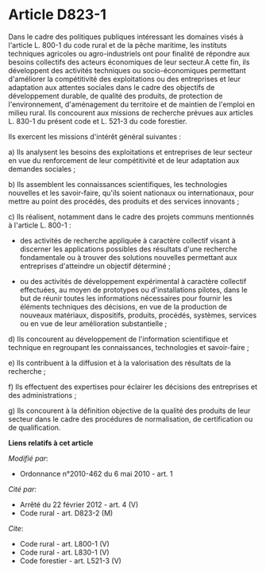 # Article D823-1

Dans le cadre des politiques publiques intéressant les domaines visés à l'article L. 800-1 du code rural et de la pêche
maritime, les instituts techniques agricoles ou agro-industriels ont pour finalité de répondre aux besoins collectifs des
acteurs économiques de leur secteur.A cette fin, ils développent des activités techniques ou socio-économiques permettant
d'améliorer la compétitivité des exploitations ou des entreprises et leur adaptation aux attentes sociales dans le cadre des
objectifs de développement durable, de qualité des produits, de protection de l'environnement, d'aménagement du territoire et
de maintien de l'emploi en milieu rural. Ils concourent aux missions de recherche prévues aux articles L. 830-1 du présent
code et L. 521-3 du code forestier. 

Ils exercent les missions d'intérêt général suivantes : 

a) Ils analysent les besoins des exploitations et entreprises de leur secteur en vue du renforcement de leur compétitivité et
de leur adaptation aux demandes sociales ; 

b) Ils assemblent les connaissances scientifiques, les technologies nouvelles et les savoir-faire, qu'ils soient nationaux ou
internationaux, pour mettre au point des procédés, des produits et des services innovants ; 

c) Ils réalisent, notamment dans le cadre des projets communs mentionnés à l'article L. 800-1 :

- des activités de recherche appliquée à caractère collectif visant à discerner les applications possibles des résultats
d'une recherche fondamentale ou à trouver des solutions nouvelles permettant aux entreprises d'atteindre un objectif
déterminé ;

- ou des activités de développement expérimental à caractère collectif effectuées, au moyen de prototypes ou d'installations
pilotes, dans le but de réunir toutes les informations nécessaires pour fournir les éléments techniques des décisions, en vue
de la production de nouveaux matériaux, dispositifs, produits, procédés, systèmes, services ou en vue de leur amélioration
substantielle ; 

d) Ils concourent au développement de l'information scientifique et technique en regroupant les connaissances, technologies
et savoir-faire ; 

e) Ils contribuent à la diffusion et à la valorisation des résultats de la recherche ; 

f) Ils effectuent des expertises pour éclairer les décisions des entreprises et des administrations ; 

g) Ils concourent à la définition objective de la qualité des produits de leur secteur dans le cadre des procédures de
normalisation, de certification ou de qualification.

**Liens relatifs à cet article**

_Modifié par_:

  - Ordonnance n°2010-462 du 6 mai 2010 - art. 1

_Cité par_:

  - Arrêté du 22 février 2012 - art. 4 (V)
  - Code rural - art. D823-2 (M)

_Cite_:

  - Code rural - art. L800-1 (V)
  - Code rural - art. L830-1 (V)
  - Code forestier - art. L521-3 (V)
